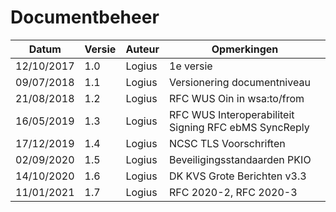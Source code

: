 # Documentbeheer

| Datum                            | Versie      | Auteur               | Opmerkingen                                                      |
|----------------------------------|-------------|----------------------|------------------------------------------------------------------|
| 12/10/2017                       | 1.0         | Logius               | 1e versie                                                        |
| 09/07/2018                       | 1.1         | Logius               | Versionering documentniveau                                      |
| 21/08/2018                       | 1.2         | Logius               | RFC WUS Oin in wsa:to/from                                       |
| 16/05/2019                       | 1.3         | Logius               | RFC WUS Interoperabiliteit Signing RFC ebMS SyncReply            |
| 17/12/2019                       | 1.4         | Logius               | NCSC TLS Voorschriften                                           |
| 02/09/2020                       | 1.5         | Logius               | Beveiligingsstandaarden PKIO                                     |
| 14/10/2020                       | 1.6         | Logius               | DK KVS Grote Berichten v3.3                                      |
| 11/01/2021                       | 1.7         | Logius               | RFC 2020-2, RFC 2020-3                                           |